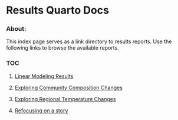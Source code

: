 # Results Quarto Docs

### About:

This index page serves as a link directory to results reports. Use the following links to browse the available reports.

### TOC

 1. [Linear Modeling Results](https://adamkemberling.github.io/Spectra_Northeast/Code/R/modeling/lm_models/lm_summary_materials.html)
 
 2. [Exploring Community Composition Changes](https://adamkemberling.github.io/Spectra_Northeast/Code/R/checks/community_composition_checks.html)
 
 3. [Exploring Regional Temperature Changes](https://adamkemberling.github.io/Spectra_Northeast/Code/R/checks/regional_temperature_changes.html)
 
 4. [Refocusing on a story]()
 
 